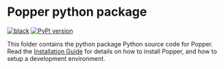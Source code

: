 # Popper python package

[![black](https://img.shields.io/badge/code%20style-black-000000.svg)](https://github.com/ambv/black)
[![PyPI version](https://badge.fury.io/py/popper.svg)](https://badge.fury.io/py/popper)

This folder contains the python package Python source code for Popper. 
Read the [Installation Guide](../docs/installation.md) for details on 
how to install Popper, and how to setup a development environment.
